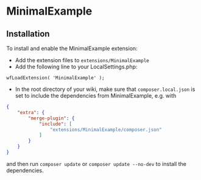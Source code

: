 # MinimalExample

## Installation

To install and enable the MinimalExample extension:

* Add the extension files to `extensions/MinimalExample`
* Add the following line to your LocalSettings.php:

`wfLoadExtension( 'MinimalExample' );`

* In the root directory of your wiki, make sure that `composer.local.json` is
set to include the dependencies from MinimalExample, e.g. with

```json
{
	"extra": {
		"merge-plugin": {
			"include": [
				"extensions/MinimalExample/composer.json"
			]
		}
	}
}
```

and then run `composer update` or `composer update --no-dev` to install the
dependencies.
